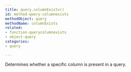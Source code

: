 ```yaml
---
title: query.columnExists()
id: method-query-columnexists
methodObject: query
methodName: columnExists
related:
- function-querycolumnexists
- object-query
categories:
- query

---
```


Determines whether a specific column is present in a query.
